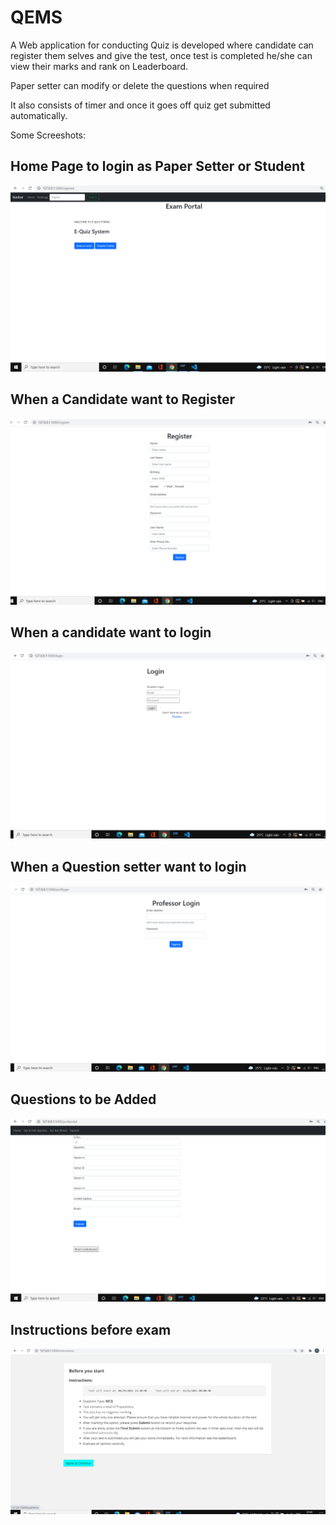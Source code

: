 # QEMS

A Web application for conducting Quiz is developed where candidate can register them selves and give the test, once test is completed he/she can view their marks and rank on Leaderboard. 

Paper setter can modify or delete the questions when required

It also consists of timer and once it goes off quiz get submitted automatically.

Some Screeshots:

## Home Page to login as Paper Setter or Student
![Alt text](https://github.com/TruptiPendharkar/QEMS/blob/main/Output/op1.png)

## When a Candidate want to Register
![Alt text](https://github.com/TruptiPendharkar/QEMS/blob/main/Output/op2.png)

## When a candidate want to login
![Alt text](https://github.com/TruptiPendharkar/QEMS/blob/main/Output/op3.png)

## When a Question setter want to login
![Alt text](https://github.com/TruptiPendharkar/QEMS/blob/main/Output/op4.png)

## Questions to be Added
![Alt text](https://github.com/TruptiPendharkar/QEMS/blob/main/Output/op5.png)

## Instructions before exam
![Alt text](https://github.com/TruptiPendharkar/QEMS/blob/main/Output/op6.png)

